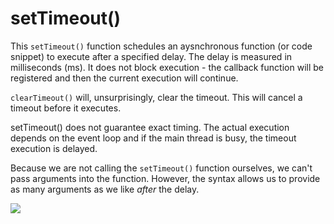 # setTimeout()

This <code>setTimeout()</code> function schedules an aysnchronous function (or code snippet) to execute after a specified delay. The delay is measured in milliseconds (ms). It does not block execution - the callback function will be registered and then the current execution will continue.

<code>clearTimeout()</code> will, unsurprisingly, clear the timeout. This will cancel a timeout before it executes.

setTimeout() does not guarantee exact timing. The actual execution depends on the event loop and if the main thread is busy, the timeout execution is delayed.

Because we are not calling the <code>setTimeout()</code> function ourselves, we can't pass arguments into the function. However, the syntax allows us to provide as many arguments as we like <i>after</i> the delay.

![](/assets/set-timeout.png)
